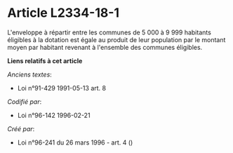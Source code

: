 # Article L2334-18-1

L'enveloppe à répartir entre les communes de 5 000 à 9 999 habitants éligibles à la dotation est égale au produit de leur
population par le montant moyen par habitant revenant à l'ensemble des communes éligibles.

**Liens relatifs à cet article**

_Anciens textes_:

  - Loi n°91-429 1991-05-13 art. 8

_Codifié par_:

  - Loi n°96-142 1996-02-21

_Créé par_:

  - Loi n°96-241 du 26 mars 1996 - art. 4 ()
